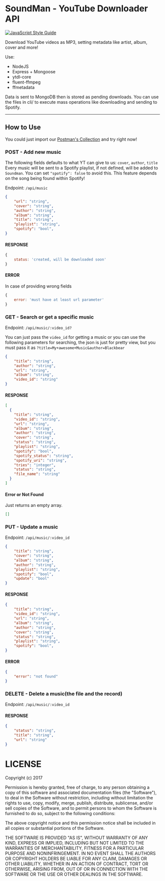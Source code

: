 # SoundMan - YouTube Downloader API

[![JavaScript Style Guide](https://img.shields.io/badge/code_style-standard-brightgreen.svg)](https://standardjs.com)

Download YouTube videos as MP3, setting metadata like artist, album, cover and more!

Use:
- NodeJS
- Express + Mongoose
- ytdl-core
- fluent-ffmpeg
- ffmetadata

Data is sent to MongoDB then is stored as pending downloads. You can use the files in cli/ to execute mass operations like downloading and sending to Spotify.

-----------

## How to Use

You could just import our [Postman's Collection](Soundman.collection.json) and try right now!

### POST - Add new music

The following fields defaults to what YT can give to us: `cover`, `author`, `title`
Every music will be sent to a Spotify playlist, if not defined, will be added to `Soundman`. You can set `"spotify": false` to avoid this. This feature depends on the song being found within Spotify!

Endpoint: `/api/music`

```json
{
	"url": "string",
	"cover": "string",
	"author": "string",
	"album": "string",
	"title": "string",
	"playlist": "string",
	"spotify": "bool",
}
```

#### RESPONSE

```js
{
	status: 'created, will be downloaded soon'
}
```

#### ERROR

In case of providing wrong fields

```js
{
	error: 'must have at least url parameter'
}
```

### GET - Search or get a specific music

Endpoint: `/api/music/:video_id?`

You can just pass the `video_id` for getting a music or you can use the following parameters for searching, the json is just for pretty view, but you must pass it as `?title=My+awesome+Music&author=Blackbear`

```json
{
	"title": "string",
	"author": "string",
	"url": "string",
	"album": "string",
	"video_id": "string"
}
```

#### RESPONSE

```json
[
  {
    "title": "string",
    "video_id": "string",
    "url": "string",
    "album": "string",
    "author": "string",
    "cover": "string",
    "status": "string",
	"playlist": "string",
	"spotify": "bool",
	"spotify_status": "string",
	"spotify_uri": "string",
	"tries": "integer",
	"status": "string",
	"file_name": "string"
  }
]
```


#### Error or Not Found

Just returns an empty array.

```json
[]
```

### PUT - Update a music

Endpoint: `/api/music/:video_id`

```json
{
	"title": "string",
	"cover": "string",
	"album": "string",
	"author": "string",
	"playlist": "string",
	"spotify": "bool",
	"update": "bool"
}
```

#### RESPONSE

```json
{
	"title": "string",
	"video_id": "string",
	"url": "string",
	"album": "string",
	"author": "string",
	"cover": "string",
	"status": "string",
	"playlist": "string",
	"spotify": "bool",
}
```

#### ERROR

```json
{
	"error": "not found"
}
```

### DELETE - Delete a music(the file and the record)

Endpoint: `/api/music/:video_id`

#### RESPONSE

```json
{
	"status": "string",
	"title": "string",
	"url": "string"
}
```

# LICENSE

Copyright (c) 2017

Permission is hereby granted, free of charge, to any person obtaining a copy
of this software and associated documentation files (the "Software"), to deal
in the Software without restriction, including without limitation the rights
to use, copy, modify, merge, publish, distribute, sublicense, and/or sell
copies of the Software, and to permit persons to whom the Software is
furnished to do so, subject to the following conditions:

The above copyright notice and this permission notice shall be included in all
copies or substantial portions of the Software.

THE SOFTWARE IS PROVIDED "AS IS", WITHOUT WARRANTY OF ANY KIND, EXPRESS OR
IMPLIED, INCLUDING BUT NOT LIMITED TO THE WARRANTIES OF MERCHANTABILITY,
FITNESS FOR A PARTICULAR PURPOSE AND NONINFRINGEMENT. IN NO EVENT SHALL THE
AUTHORS OR COPYRIGHT HOLDERS BE LIABLE FOR ANY CLAIM, DAMAGES OR OTHER
LIABILITY, WHETHER IN AN ACTION OF CONTRACT, TORT OR OTHERWISE, ARISING FROM,
OUT OF OR IN CONNECTION WITH THE SOFTWARE OR THE USE OR OTHER DEALINGS IN THE
SOFTWARE.